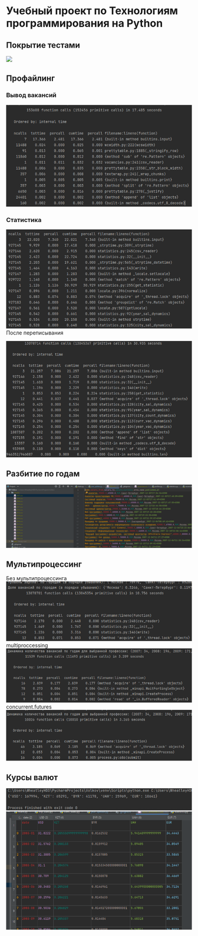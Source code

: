 # Учебный проект по Технологиям программирования на Python
## Покрытие тестами
![](https://i.imgur.com/KMuOQgx.png)
## Профайлинг
### Вывод вакансий
![img.png](images/img_0.png)
### Статистика
![img_1.png](images/img_1.png)
После переписывания

![img_2.png](images/img_2.png)
## Разбитие по годам
![img](images/img.png)

## Мультипроцессинг
Без мультипроцессинга
![](images/img_3.png)
multiproccessing
![](images/img_4.png)
concurrent.futures
![](images/img_5.png)

## Курсы валют
![](images/img_6.png)
![](images/img_7.png)